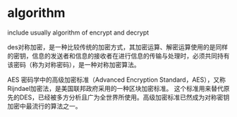 # algorithm
include usually algorithm of encrypt and decrypt

des对称加密，是一种比较传统的加密方式，其加密运算、解密运算使用的是同样的密钥，信息的发送者和信息的接收者在进行信息的传输与处理时，必须共同持有该密码（称为对称密码），是一种对称加密算法。


AES 密码学中的高级加密标准（Advanced Encryption Standard，AES），又称Rijndael加密法，是美国联邦政府采用的一种区块加密标准。
这个标准用来替代原先的DES，已经被多方分析且广为全世界所使用。高级加密标准已然成为对称密钥加密中最流行的算法之一。